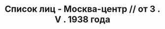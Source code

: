 ---
title: Список лиц - Москва-центр // от 3 . V . 1938 года
description: РГАСПИ, ф.17, т.8, оп.171, дело 416, лист 247
images:
- /disk/pictures/v08/17-171-416-247.jpg
- /disk/pictures/v08/17-171-416-248.jpg
- /disk/pictures/v08/17-171-416-249.jpg
---